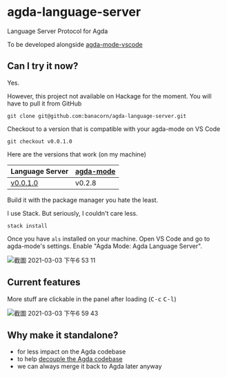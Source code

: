# agda-language-server

Language Server Protocol for Agda

To be developed alongside [agda-mode-vscode](https://github.com/banacorn/agda-mode-vscode)

## Can I try it now?

Yes.

However, this project not available on Hackage for the moment.
You will have to pull it from GitHub

```
git clone git@github.com:banacorn/agda-language-server.git
```

Checkout to a version that is compatible with your agda-mode on VS Code

```
git checkout v0.0.1.0
```

Here are the versions that work (on my machine)

| Language Server | [agda-mode](https://marketplace.visualstudio.com/items?itemName=banacorn.agda-mode) |
| --------------- | ------------- |
| [v0.0.1.0](https://github.com/banacorn/agda-language-server/releases/tag/v0.0.1.0)        | v0.2.8 |


Build it with the package manager you hate the least. 

I use Stack. But seriously, I couldn't care less.

```
stack install
```

Once you have `als` installed on your machine. Open VS Code and go to agda-mode's settings. Enable "Agda Mode: Agda Language Server".

![截圖 2021-03-03 下午6 53 11](https://user-images.githubusercontent.com/797844/109795292-b709cc80-7c51-11eb-909d-982f647bd282.png)

## Current features

More stuff are clickable in the panel after loading (<kbd>C-c</kbd> <kbd>C-l</kbd>)

![截圖 2021-03-03 下午6 59 43](https://user-images.githubusercontent.com/797844/109796026-a017aa00-7c52-11eb-9e03-d21bca12e603.png)


## Why make it standalone?

* for less impact on the Agda codebase
* to help [decouple the Agda codebase](https://github.com/agda/agda/projects/5)
* we can always merge it back to Agda later anyway
